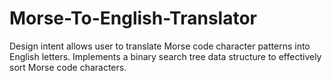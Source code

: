 # Morse-To-English-Translator
Design intent allows user to translate Morse code character patterns into English letters. Implements a binary search tree data structure to effectively sort Morse code characters.

